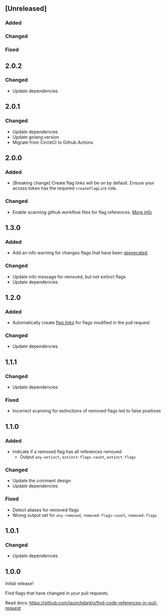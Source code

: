 ## [Unreleased]

### Added

### Changed

### Fixed

## 2.0.2

### Changed

- Update dependencies

## 2.0.1

### Changed

- Update dependencies
- Update golang version
- Migrate from CircleCI to Github Actions

## 2.0.0

### Added

- [Breaking change] Create flag links will be on by default. Ensure your access token has the required `createFlagLink` role.

### Changed

- Enable scanning github workflow files for flag references. [More info](https://github.com/launchdarkly/ld-find-code-refs/pull/441)

## 1.3.0

### Added

- Add an info warning for changes flags that have been [deprecated](https://docs.launchdarkly.com/home/code/flag-archive#deprecating-flags)

### Changed

- Update info message for removed, but not extinct flags
- Update dependencies

## 1.2.0

### Added

- Automatically create [flag links](https://docs.launchdarkly.com/home/organize/links) for flags modified in the pull request

### Changed

- Update dependencies

## 1.1.1

### Changed

- Update dependencies

### Fixed

- Incorrect scanning for extinctions of removed flags led to false positives

## 1.1.0

### Added

- Indicate if a removed flag has all references removed
  - Output `any-extinct`, `extinct-flags-count`, `extinct-flags`

### Changed

- Update the comment design
- Update dependencies

### Fixed

- Detect aliases for removed flags
- Wrong output set for `any-removed`, `removed-flags-count`, `removed-flags`

## 1.0.1

### Changed

- Update dependencies

## 1.0.0

Initial release!

Find flags that have changed in your pull requests.

Read docs: https://github.com/launchdarkly/find-code-references-in-pull-request 
